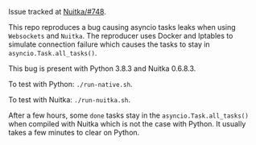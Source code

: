 Issue tracked at [Nuitka/#748](https://github.com/Nuitka/Nuitka/issues/748).

This repo reproduces a bug causing asyncio tasks leaks when using `Websockets` and `Nuitka`. The reproducer uses Docker and Iptables to simulate connection failure which causes the tasks to stay in `asyncio.Task.all_tasks()`.

This bug is present with Python 3.8.3 and Nuitka 0.6.8.3.

To test with Python: `./run-native.sh`.

To test with Nuitka: `./run-nuitka.sh`.

After a few hours, some `done` tasks stay in the `asyncio.Task.all_tasks()` when compiled with Nuitka which is not the case with Python. It usually takes a few minutes to clear on Python.
